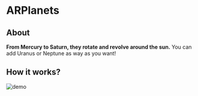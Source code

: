 # ARPlanets
## About
 **From Mercury to Saturn, they rotate and revolve around the sun.**
 You can add Uranus or Neptune as way as you want!

## How it works?
![demo](https://github.com/synature14/ARSolarSystem/master/gifs/demo.gif)
